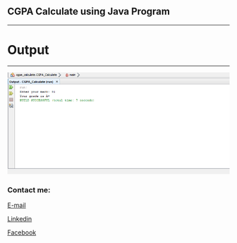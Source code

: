 

<h2>CGPA Calculate using Java Program</h2>

---
# Output
---

<img src="cgpa.png"
     alt="cgpa"/>








<!-- all link is here -->


### Contact me:

[E-mail](tanvirpoly@gmail.com)

[Linkedin]( https://www.linkedin.com/in/tanvirx/)

[Facebook]( https://www.facebook.com/tanvirfbid)

